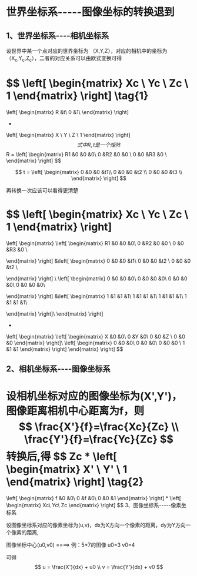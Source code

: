 # 世界坐标系-----图像坐标的转换退到

## 1、世界坐标系----相机坐标系

设世界中某一个点对应的世界坐标为  （X,Y,Z），对应的相机中的坐标为（X<sub>c</sub>,Y<sub>c</sub>,Z<sub>c</sub>），二者的对应关系可以由欧式变换可得

$$
\left[
 \begin{matrix}
   Xc \\
   Yc \\
   Zc \\
   1
  \end{matrix}
  \right] \tag{1}
  =
  \left[
 \begin{matrix}
   R &t\\
   0 &1\\
  \end{matrix}
  \right]
  
  *
  \left[
 \begin{matrix}
   X \\
   Y \\
   Z \\
   1
  \end{matrix}
  \right]
$$
式中R,t是一个矩阵
$$
R = \left[
 \begin{matrix}
   R1 &0 &0 &0\\
   0 &R2 &0 &0 \\
   0 &0 &R3 &0 \\
  \end{matrix}
  \right]
$$

$$
t = \left[
 \begin{matrix}
   0 &0 &0 &t1\\
   0 &0 &0 &t2 \\
   0 &0 &0 &t3 \\
  \end{matrix}
  \right]
$$

再转换一次应该可以看得更清楚


$$
\left[
 \begin{matrix}
   Xc \\
   Yc \\
   Zc \\
   1
  \end{matrix}
  \right] 
  =
  \left[
 \begin{matrix}
   \left[
 \begin{matrix}
   R1 &0 &0 &0\\
   0 &R2 &0 &0 \\
   0 &0 &R3 &0 \\
 
  \end{matrix}
  \right] &\left[
 \begin{matrix}
   0 &0 &0 &t1\\
   0 &0 &0 &t2 \\
   0 &0 &0 &t2 \\
 
  \end{matrix}
  \right] \\
  \left[
 \begin{matrix}
   0 &0 &0 &0\\
   0 &0 &0 &0\\
   0 &0 &0 &0\\
   0 &0 &0 &0\\
 
  \end{matrix}
  \right]  &\left[
 \begin{matrix}
   1 &1 &1 &1\\
   1 &1 &1 &1\\
   1 &1 &1 &1\\
   1 &1 &1 &1\\
 
  \end{matrix}
  \right]\\
  \end{matrix}
  \right]
  
  *
  \left[
 \begin{matrix}
  \left[
 \begin{matrix}
   X &0 &0\\
   0 &Y &0\\
   0 &0 &Z \\
   0 &0 &0
  \end{matrix}
  \right]\\
  \left[
 \begin{matrix}
   0 &0 &0\\
   0 &0 &0\\
   0 &0 &0 \\
   1 &1 &1
  \end{matrix}
  \right]
  \end{matrix}
  \right]
$$

## 2、相机坐标系----图像坐标系

设相机坐标对应的图像坐标为(X',Y')，图像距离相机中心距离为f，则
$$
\frac{X'}{f}=\frac{Xc}{Zc}
\\
\frac{Y'}{f}=\frac{Yc}{Zc}
$$
转换后,得
$$
Zc *
\left[
 \begin{matrix}
   X' \\
   Y' \\
   1
  \end{matrix}
\right] \tag{2}
=
\left[
 \begin{matrix}
   f &0 &0\\
   0 &f &0\\
   0 &0 &1
  \end{matrix}
\right]
*
\left[
 \begin{matrix}
   Xc\\
   Yc\\
   Zc
  \end{matrix}
\right]
$$
3、图像坐标系-----像素坐标系

设图像坐标系对应的像素坐标为(u,v)，dx为X方向一个像素的距离，dy为Y方向一个像素的距离,

图像坐标中心(u0,v0)    ====>  例：5*7的图像 u0=3 v0=4

可得
$$
u = \frac{X'}{dx} + u0 \\ v = \frac{Y'}{dx} + v0
$$


